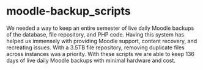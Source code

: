 # moodle-backup_scripts
We needed a way to keep an entire semester of live daily Moodle backups of the database, file repository, and PHP code. Having this system has helped us immensely with providing Moodle support, content recovery, and recreating issues. With a 3.5TB file repository, removing duplicate files across instances was a priority. With these scripts we are able to keep 136 days of live daily Moodle backups with minimal hardware and cost.
